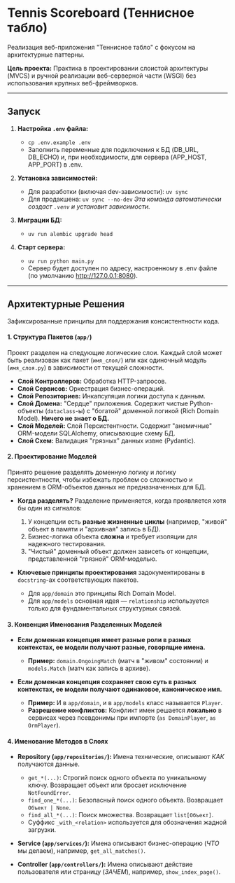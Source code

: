 # Tennis Scoreboard (Теннисное табло)

Реализация веб-приложения "Теннисное табло" с фокусом на архитектурные паттерны.

**Цель проекта:** Практика в проектировании слоистой архитектуры (MVCS) и ручной реализации веб-серверной части (WSGI) без использования крупных веб-фреймворков.

---

## Запуск

1.  **Настройка `.env` файла:**
    -   `cp .env.example .env`
    -   Заполнить переменные для подключения к БД (DB_URL, DB_ECHO) и, при необходимости, для сервера (APP_HOST, APP_PORT) в .env.

2.  **Установка зависимостей:**
    -   Для разработки (включая dev-зависимости): `uv sync`
    -   Для продакшена: `uv sync --no-dev`
    *Эта команда автоматически создаст `.venv` и установит зависимости.*

3.  **Миграции БД:**
    -   `uv run alembic upgrade head`

4.  **Старт сервера:**
    -   `uv run python main.py`
    -   Сервер будет доступен по адресу, настроенному в .env файле (по умолчанию http://127.0.0.1:8080).

---

## Архитектурные Решения

Зафиксированные принципы для поддержания консистентности кода.

#### 1. Структура Пакетов (`app/`)
Проект разделен на следующие логические слои. Каждый слой может быть реализован как пакет (`имя_слоя/`) или как одиночный модуль (`имя_слоя.py`) в зависимости от текущей сложности.

-   **Слой Контроллеров:** Обработка HTTP-запросов.
-   **Слой Сервисов:** Оркестрация бизнес-операций.
-   **Слой Репозиториев:** Инкапсуляция логики доступа к данным.
-   **Слой Домена:** "Сердце" приложения. Содержит чистые Python-объекты (`dataclass`-ы) с "богатой" доменной логикой (Rich Domain Model). **Ничего не знает о БД.**
-   **Слой Моделей:** Слой Персистентности. Содержит "анемичные" ORM-модели SQLAlchemy, описывающие схему БД.
-   **Слой Схем:** Валидация "грязных" данных извне (Pydantic).

#### 2. Проектирование Моделей
Принято решение разделять доменную логику и логику персистентности, чтобы избежать проблем со сложностью и хранением в ORM-объектов данных не предназначенных для БД.

-   **Когда разделять?** Разделение применяется, когда проявляется хотя бы один из сигналов:
    1.  У концепции есть **разные жизненные циклы** (например, "живой" объект в памяти и "архивная" запись в БД).
    2.  Бизнес-логика объекта **сложна** и требует изоляции для надежного тестирования.
    3.  "Чистый" доменный объект должен зависеть от концепции, представленной "грязной" ORM-моделью.

-   **Ключевые принципы проектирования** задокументированы в `docstring`-ах соответствующих пакетов.
    -   Для `app/domain` это принципы Rich Domain Model.
    -   Для `app/models` основная идея — `relationship` используется только для фундаментальных структурных связей.

#### 3. Конвенция Именования Разделенных Моделей
-   **Если доменная концепция имеет разные роли в разных контекстах, ее модели получают разные, говорящие имена.**
    -   **Пример:** `domain.OngoingMatch` (матч в "живом" состоянии) и `models.Match` (матч как запись в архиве).

-   **Если доменная концепция сохраняет свою суть в разных контекстах, ее модели получают одинаковое, каноническое имя.**
    -   **Пример:** И в `app/domain`, и в `app/models` класс называется `Player`.
    -   **Разрешение конфликтов:** Конфликт имен решается **локально** в сервисах через псевдонимы при импорте (`as DomainPlayer`, `as OrmPlayer`).

#### 4. Именование Методов в Слоях

-   **Repository (`app/repositories/`):** Имена технические, описывают *КАК* получаются данные.
    -   `get_*(...)`: Строгий поиск одного объекта по уникальному ключу. Возвращает объект или бросает исключение `NotFoundError`.
    -   `find_one_*(...)`: Безопасный поиск одного объекта. Возвращает `Объект | None`.
    -   `find_all_*(...)`: Поиск множества. Возвращает `list[Объект]`.
    -   Суффикс `_with_<relation>` используется для обозначения жадной загрузки.

-   **Service (`app/services/`):** Имена описывают бизнес-операцию (*ЧТО* мы делаем), например, `get_all_matches()`.

-   **Controller (`app/controllers/`):** Имена описывают действие пользователя или страницу (*ЗАЧЕМ*), например, `show_index_page()`.
